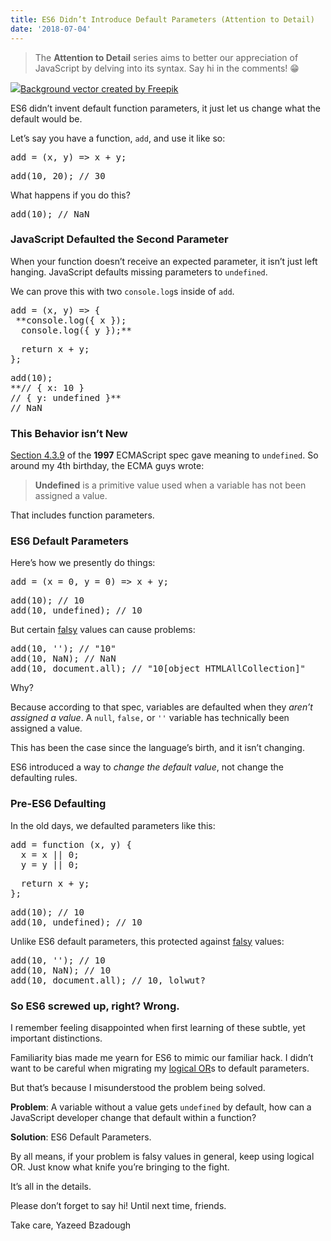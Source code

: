 ```yaml
---
title: ES6 Didn’t Introduce Default Parameters (Attention to Detail)
date: '2018-07-04'
---
```


> The **Attention to Detail** series aims to better our appreciation of JavaScript by delving into its syntax. Say hi in the comments! 😁

![](https://cdn-images-1.medium.com/max/1600/1*r6RChRNt3ampPhEPoTgfPQ.jpeg)[Background vector created by Freepik](https://www.freepik.com/free-vector/hand-holding-magnifying-glass-in-flat-style_2034694.htm)

ES6 didn’t invent default function parameters, it just let us change what the default would be.

Let’s say you have a function, `add`, and use it like so:

<pre name="dc43" id="dc43" class="graf graf--pre graf-after--p">add = (x, y) => x + y;</pre>

<pre name="c4b6" id="c4b6" class="graf graf--pre graf-after--pre">add(10, 20); // 30</pre>

What happens if you do this?

<pre name="f4ba" id="f4ba" class="graf graf--pre graf-after--p">add(10); // NaN</pre>

### JavaScript Defaulted the Second Parameter

When your function doesn’t receive an expected parameter, it isn’t just left hanging. JavaScript defaults missing parameters to `undefined`.

We can prove this with two `console.log`s inside of `add`.

<pre name="d42c" id="d42c" class="graf graf--pre graf-after--p">add = (x, y) => {
 **console.log({ x });
  console.log({ y });**</pre>

<pre name="3adb" id="3adb" class="graf graf--pre graf-after--pre">  return x + y;
};</pre>

<pre name="4947" id="4947" class="graf graf--pre graf-after--pre">add(10);
**// { x: 10 }
// { y: undefined }**
// NaN</pre>

### This Behavior isn’t New

[Section 4.3.9](https://www.ecma-international.org/publications/files/ECMA-ST-ARCH/ECMA-262,%201st%20edition,%20June%201997.pdf#sec-4.3.9) of the **1997** ECMAScript spec gave meaning to `undefined`. So around my 4th birthday, the ECMA guys wrote:

> **Undefined** is a primitive value used when a variable has not been assigned a value.

That includes function parameters.

### ES6 Default Parameters

Here’s how we presently do things:

<pre name="bc14" id="bc14" class="graf graf--pre graf-after--p">add = (x = 0, y = 0) => x + y;</pre>

<pre name="b4d9" id="b4d9" class="graf graf--pre graf-after--pre">add(10); // 10
add(10, undefined); // 10</pre>

But certain [falsy](https://developer.mozilla.org/en-US/docs/Glossary/falsy) values can cause problems:

<pre name="61f5" id="61f5" class="graf graf--pre graf-after--p">add(10, ''); // "10"
add(10, NaN); // NaN
add(10, document.all); // "10[object HTMLAllCollection]"</pre>

Why?

Because according to that spec, variables are defaulted when they _aren’t assigned a value_. A `null`, `false,` or `''` variable has technically been assigned a value.

This has been the case since the language’s birth, and it isn’t changing.

ES6 introduced a way to _change the default value_, not change the defaulting rules.

### Pre-ES6 Defaulting

In the old days, we defaulted parameters like this:

<pre name="ba16" id="ba16" class="graf graf--pre graf-after--p">add = function (x, y) {
  x = x || 0;
  y = y || 0;</pre>

<pre name="09aa" id="09aa" class="graf graf--pre graf-after--pre">  return x + y;
};</pre>

<pre name="0f9f" id="0f9f" class="graf graf--pre graf-after--pre">add(10); // 10
add(10, undefined); // 10</pre>

Unlike ES6 default parameters, this protected against [falsy](https://developer.mozilla.org/en-US/docs/Glossary/falsy) values:

<pre name="8ad4" id="8ad4" class="graf graf--pre graf-after--p">add(10, ''); // 10
add(10, NaN); // 10
add(10, document.all); // 10, lolwut?</pre>

### So ES6 screwed up, right? Wrong.

I remember feeling disappointed when first learning of these subtle, yet important distinctions.

Familiarity bias made me yearn for ES6 to mimic our familiar hack. I didn’t want to be careful when migrating my [logical OR](https://developer.mozilla.org/en-US/docs/Web/JavaScript/Reference/Operators/Logical_Operators)s to default parameters.

But that’s because I misunderstood the problem being solved.

**Problem**: A variable without a value gets `undefined` by default, how can a JavaScript developer change that default within a function?

**Solution**: ES6 Default Parameters.

By all means, if your problem is falsy values in general, keep using logical OR. Just know what knife you’re bringing to the fight.

It’s all in the details.

Please don’t forget to say hi! Until next time, friends.

Take care,
Yazeed Bzadough
